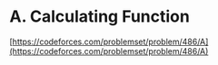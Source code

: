 # A. Calculating Function

[https://codeforces.com/problemset/problem/486/A](https://codeforces.com/problemset/problem/486/A)

